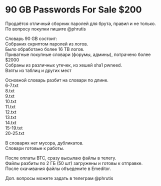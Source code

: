 # 90 GB Passwords For Sale $200

Продаётся отличный сборник паролей для брута, правил и не только.<br>
По вопросу покупки пишите @phrutis

Словарь 90 GB состоит:<br>
Собраних скриптом паролей из логов.<br>
Было обработано более 16 TB логов.<br>
Приватные покупные словари (форумы, админы), потрачено более $2000<br>
Собраны из различных утечек, из хешей sha1 pwneed.<br>
Взяты из таблиц и других мест

Основной словарь разбит на словари по длине.<br>
6-7.txt<br>
8.txt<br>
9.txt<br>
10.txt<br>
11.txt<br>
12.txt<br>
13.txt<br>
14.txt<br>
15-19.txt<br>
20-25.txt

В словарях нет мусора, дубликатов.<br> Словари готовые к работы.

После оплаты BTC, сразу высылаю файлы в телегу.<br>
Файлы разбиты по 2 ГБ (50 шт) загружены и готовы к отправке.<br>
После скачивания файлы объедените в Emeditor.

Доп. вопросы можете задать в телеграм @phrutis
